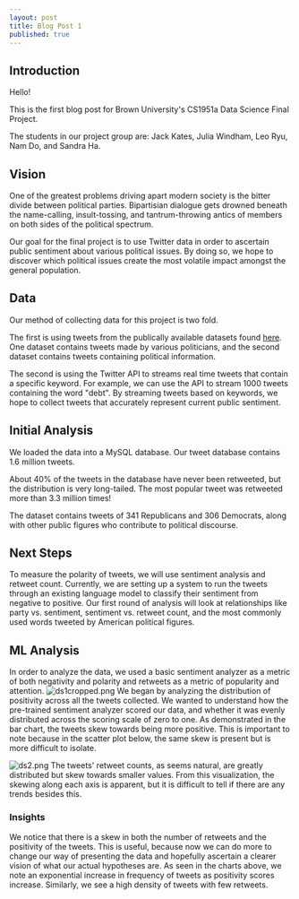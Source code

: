 ```yaml
---
layout: post
title: Blog Post 1
published: true
---
```

## Introduction ##


Hello! 

This is the first blog post for Brown University's CS1951a Data Science Final Project.

The students in our project group are:
Jack Kates, Julia Windham, Leo Ryu, Nam Do, and Sandra Ha. 

## Vision ##

One of the greatest problems driving apart modern society is the bitter divide between political parties. Bipartisian dialogue gets drowned beneath the name-calling, insult-tossing, and tantrum-throwing antics of members on both sides of the political spectrum. 

Our goal for the final project is to use Twitter data in order to ascertain public sentiment about various political issues. By doing so, we hope to discover which political issues create the most volatile impact amongst the general population.

## Data ##
Our method of collecting data for this project is two fold. 

The first is using tweets from the publically available datasets found [here](https://data.world/bkey/politician-tweets). One dataset contains tweets made by various politicians, and the second dataset contains tweets containing political information.

The second is using the Twitter API to streams real time tweets that contain a specific keyword. For example, we can use the API to stream 1000 tweets containing the word "debt". By streaming tweets based on keywords, we hope to collect tweets that accurately represent current public sentiment. 

## Initial Analysis ##

We loaded the data into a MySQL database. Our tweet database contains 1.6 million tweets. 

About 40% of the tweets in the database have never been retweeted, but the distribution is very long-tailed. The most popular tweet was retweeted more than 3.3 million times!

The dataset contains tweets of 341 Republicans and 306 Democrats, along with other public figures who contribute to political discourse.

## Next Steps ##

To measure the polarity of tweets, we will use sentiment analysis and retweet count. Currently, we are setting up a system to run the tweets through an existing language model to classify their sentiment from negative to positive. Our first round of analysis will look at relationships like party vs. sentiment, sentiment vs. retweet count, and the most commonly used words tweeted by American political figures.

## ML Analysis ##
In order to analyze the data, we used a basic sentiment analyzer as a metric of both negativity and polarity and retweets as a metric of popularity and attention.
![ds1cropped.png]({{site.baseurl}}/_posts/ds1cropped.png)
We began by analyzing the distribution of positivity across all the tweets collected. We wanted to understand how the pre-trained sentiment analyzer scored our data, and whether it was evenly distributed across the scoring scale of zero to one. As demonstrated in the bar chart, the tweets skew towards being more positive. This is important to note because in the scatter plot below, the same skew is present but is more difficult to isolate. 

![ds2.png]({{site.baseurl}}/_posts/ds2.png)
The tweets' retweet counts, as seems natural, are greatly distributed but skew towards smaller values. From this visualization, the skewing along each axis is apparent, but it is difficult to tell if there are any trends besides this. 

### Insights ###
We notice that there is a skew in both the number of retweets and the positivity of the tweets. This is useful, because now we can do more to change our way of presenting the data and hopefully ascertain a clearer vision of what our actual hypotheses are. As seen in the charts above, we note an exponential increase in frequency of tweets as positivity scores increase. Similarly, we see a high density of tweets with few retweets.





